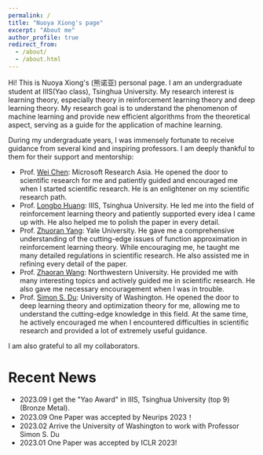 ```yaml
---
permalink: /
title: "Nuoya Xiong's page"
excerpt: "About me"
author_profile: true
redirect_from: 
  - /about/
  - /about.html
---
```


Hi! This is Nuoya Xiong's (熊诺亚) personal page. I am an undergraduate student at IIIS(Yao class), Tsinghua University. My research interest is learning theory, especially theory in reinforcement learning theory and deep learning theory. My research goal is to understand the phenomenon of machine learning and provide new efficient algorithms from the theoretical aspect, serving as a guide for the application of machine learning. 

During my undergraduate years, I was immensely fortunate to receive guidance from several kind and inspiring professors. I am deeply thankful to them for their support and mentorship:
* Prof. [Wei Chen](https://www.microsoft.com/en-us/research/people/weic/): Microsoft Research Asia. He opened the door to scientific research for me and patiently guided and encouraged me when I started scientific research. He is an enlightener on my scientific research path.
* Prof. [Longbo Huang](http://people.iiis.tsinghua.edu.cn/~huang/): IIIS, Tsinghua University. 
He led me into the field of reinforcement learning theory and patiently supported every idea I came up with. He also helped me to polish the paper in every detail.
* Prof. [Zhuoran Yang](https://scholar.google.com/citations?user=k7NgVSUAAAAJ&hl=en): Yale University. He gave me a comprehensive understanding of the cutting-edge issues of function approximation in reinforcement learning theory. While encouraging me, he taught me many detailed regulations in scientific research. He also assisted me in refining every detail of the paper.
* Prof. [Zhaoran Wang](https://zhaoranwang.github.io/): Northwestern University. He provided me with many interesting topics and actively guided me in scientific research. He also gave me necessary encouragement when I was in trouble.  
* Prof. [Simon S. Du](https://simonshaoleidu.com/): University of Washington. He opened the door to deep learning theory and optimization theory for me, allowing me to understand the cutting-edge knowledge in this field. At the same time, he actively encouraged me when I encountered difficulties in scientific research and provided a lot of extremely useful guidance.

I am also grateful to all my collaborators. 



# Recent News
* 2023.09 I get the "Yao Award" in IIIS, Tsinghua University (top 9) (Bronze Metal).
* 2023.09 One Paper was accepted by Neurips 2023！
* 2023.02 Arrive the University of Washington to work with Professor Simon S. Du
* 2023.01 One Paper was accepted by ICLR 2023!
